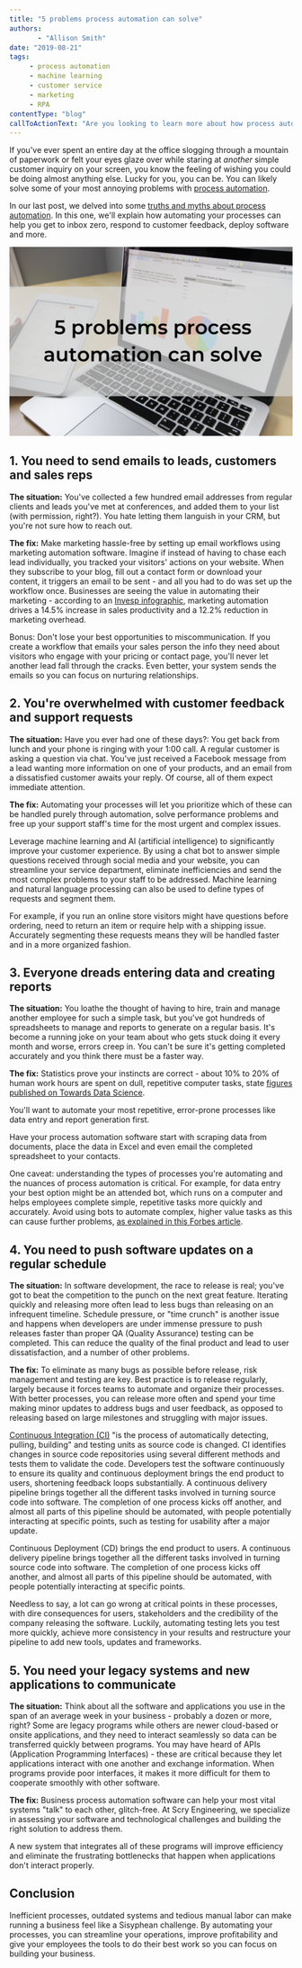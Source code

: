 ```yaml
---
title: "5 problems process automation can solve"
authors:
       - "Allison Smith"
date: "2019-08-21"
tags: 
     - process automation
     - machine learning
     - customer service
     - marketing
     - RPA
contentType: "blog"
callToActionText: "Are you looking to learn more about how process automation can solve problems in your business? We'd love to chat. Fill in the form below and we will be in touch."
---
```


If you've ever spent an entire day at the office slogging through a mountain of paperwork or felt your eyes glaze over while staring at  *another* simple customer inquiry on your screen, you know the feeling of wishing you could be doing almost anything else. Lucky for you, you can be. You can likely solve some of your most annoying problems with [process automation](https://www.customprogrammingsolutions.com/services/process-automation-and-optimization/).

In our last post, we delved into some [truths and myths about process automation](https://www.customprogrammingsolutions.com/blog/2019-08-14/6-truths-myths-process-automation/). In this one, we'll explain how automating your processes can help you get to inbox zero, respond to customer feedback, deploy software and more.

<!-- end excerpt -->

![5 problems process automation solves](process-automation-solves-problems-sized.png)

## 1. You need to send emails to leads, customers and sales reps

**The situation:** You've collected a few hundred email addresses from regular clients and leads you've met at conferences, and added them to your list (with permission, right?). You hate letting them languish in your CRM, but you're not sure how to reach out.

**The fix:** Make marketing hassle-free by setting up email workflows using marketing automation software. Imagine if instead of having to chase each lead individually, you tracked your visitors' actions on your website. When they subscribe to your blog, fill out a contact form or download your content, it triggers an email to be sent - and all you had to do was set up the workflow once. Businesses are seeing the value in automating their marketing - according to an [Invesp infographic](https://www.invespcro.com/blog/marketing-automation/), marketing automation drives a 14.5% increase in sales productivity and a 12.2% reduction in marketing overhead.

Bonus: Don't lose your best opportunities to miscommunication. If you create a workflow that emails your sales person the info they need about visitors who engage with your pricing or contact page, you'll never let another lead fall through the cracks. Even better, your system sends the emails so you can focus on nurturing relationships.

## 2. You're overwhelmed with customer feedback and support requests

**The situation:** Have you ever had one of these days?: You get back from lunch and your phone is ringing with your 1:00 call. A regular customer is asking a question via chat. You've just received a Facebook message from a lead wanting more information on one of your products, and an email from a dissatisfied customer awaits your reply. Of course, all of them expect immediate attention.

**The fix:** Automating your processes will let you prioritize which of these can be handled purely through automation, solve performance problems and free up your support staff's time for the most urgent and complex issues.

Leverage machine learning and AI (artificial intelligence) to significantly improve your customer experience. By using a chat bot to answer simple questions received through social media and your website, you can streamline your service department, eliminate inefficiencies and send the most complex problems to your staff to be addressed. Machine learning and natural language processing can also be used to define types of requests and segment them. 

For example, if you run an online store visitors might have questions before ordering, need to return an item or require help with a shipping issue. Accurately segmenting these requests means they will be handled faster and in a more organized fashion. 



## 3. Everyone dreads entering data and creating reports

**The situation:** You loathe the thought of having to hire, train and manage another employee for such a simple task, but you've got hundreds of spreadsheets to manage and reports to generate on a regular basis. It's become a running joke on your team about who gets stuck doing it every month and worse, errors creep in. You can't be sure it's getting completed accurately and you think there must be a faster way.

**The fix:** Statistics prove your instincts are correct - about 10% to 20% of human work hours are spent on dull, repetitive computer tasks, state [figures published on Towards Data Science](https://towardsdatascience.com/all-the-robotic-process-automation-rpa-stats-you-need-to-know-bcec22eaaad9).

 You'll want to automate your most repetitive, error-prone processes like data entry and report generation first. 

Have your process automation software start with scraping data from documents, place the data in Excel and even email the completed spreadsheet to your contacts.

One caveat: understanding the types of processes you're automating and the nuances of process automation is critical. For example, for data entry your best option might be an attended bot, which runs on a computer and helps employees complete simple, repetitive tasks more quickly and accurately. Avoid using bots to automate complex, higher value tasks as this can cause further problems, [as explained in this Forbes article](https://www.forbes.com/sites/cognitiveworld/2018/12/02/the-big-rpa-bubble/#480d945d68d9). 

## 4. You need to push software updates on a regular schedule

**The situation:** In software development, the race to release is real; you've got to beat the competition to the punch on the next great feature. Iterating quickly and releasing more often lead to less bugs than releasing on an infrequent timeline. Schedule pressure, or "time crunch" is another issue and happens when developers are under immense pressure to push releases faster than proper QA (Quality Assurance) testing can be completed. This can reduce the quality of the final product and lead to user dissatisfaction, and a number of other problems.

**The fix:** To eliminate as many bugs as possible before release, risk management and testing are key. Best practice is to release regularly, largely because it forces teams to automate and organize their processes. With better processes, you can release more often and spend your time making minor updates to address bugs and user feedback, as opposed to releasing based on large milestones and struggling with major issues. 

 [Continuous Integration (CI)](https://opensource.com/article/18/8/what-cicd) "is the process of automatically detecting, pulling, building" and testing units as source code is changed. CI identifies changes in source code repositories using several different methods and tests them to validate the code. Developers test the software continuously to ensure its quality and continuous deployment brings the end product to users, shortening feedback loops substantially. A continuous delivery pipeline brings together all the different tasks involved in turning source code into software. The completion of one process kicks off another, and almost all parts of this pipeline should be automated, with people potentially interacting at specific points, such as testing for usability after a major update.

Continuous Deployment (CD) brings the end product to users. A continuous delivery pipeline brings together all the different tasks involved in turning source code into software. The completion of one process kicks off another, and almost all parts of this pipeline should be automated, with people potentially interacting at specific points.

Needless to say, a lot can go wrong at critical points in these processes, with dire consequences for users, stakeholders and the credibility of the company releasing the software. Luckily, automating testing lets you test more quickly, achieve more consistency in your results and restructure your pipeline to add new tools, updates and frameworks.



## 5. You need your legacy systems and new applications to communicate

**The situation:** Think about all the software and applications you use in the span of an average week in your business - probably a dozen or more, right? Some are legacy programs while others are newer cloud-based or onsite applications, and they need to interact seamlessly so data can be transferred quickly between programs. You may have heard of APIs (Application Programming Interfaces) - these are critical because they let applications interact with one another and exchange information. When programs provide poor interfaces, it makes it more difficult for them to cooperate smoothly with other software. 

**The fix:** Business process automation software can help your most vital systems "talk" to each other, glitch-free. At Scry Engineering, we specialize in assessing your software and technological challenges and building the right solution to address them. 

A new system that integrates all of these programs will improve efficiency and eliminate the frustrating bottlenecks that happen when applications don't interact properly.



## Conclusion

Inefficient processes, outdated systems and tedious manual labor can make running a business feel like a Sisyphean challenge. By automating your processes, you can streamline your operations, improve profitability and give your employees the tools to do their best work so you can focus on building your business.
